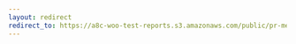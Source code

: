 ```yaml
---
layout: redirect
redirect_to: https://a8c-woo-test-reports.s3.amazonaws.com/public/pr-merge/40028/e2e/index.html
---
```

